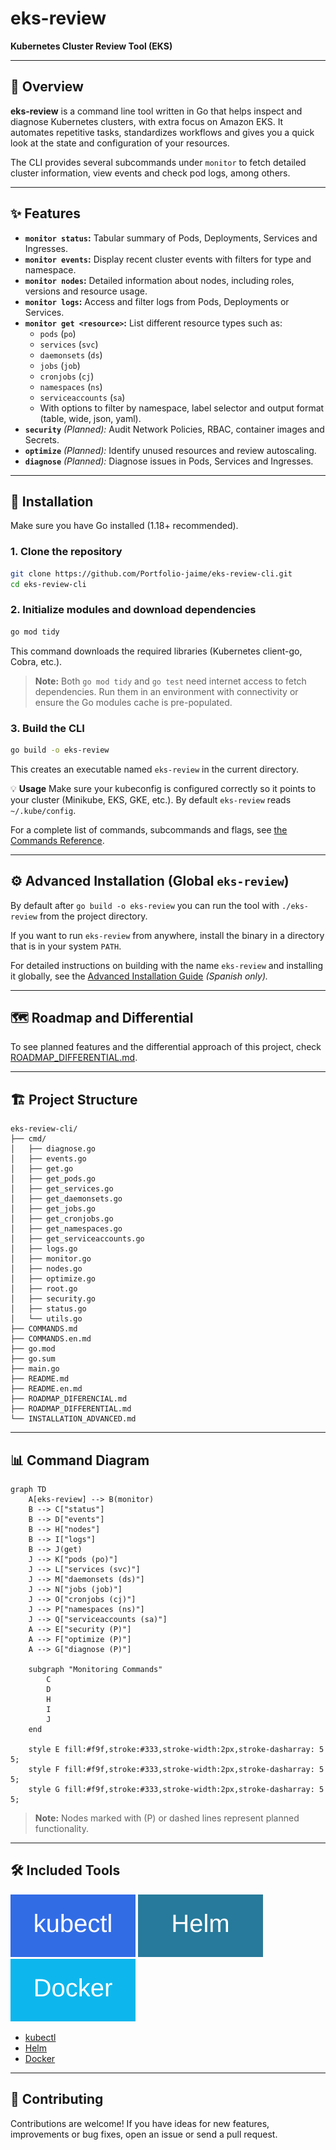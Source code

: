 # eks-review

**Kubernetes Cluster Review Tool (EKS)**

---

## 📖 Overview

**eks-review** is a command line tool written in Go that helps inspect and diagnose Kubernetes clusters, with extra focus on Amazon EKS. It automates repetitive tasks, standardizes workflows and gives you a quick look at the state and configuration of your resources.

The CLI provides several subcommands under `monitor` to fetch detailed cluster information, view events and check pod logs, among others.

---

## ✨ Features

- **`monitor status`:** Tabular summary of Pods, Deployments, Services and Ingresses.
- **`monitor events`:** Display recent cluster events with filters for type and namespace.
- **`monitor nodes`:** Detailed information about nodes, including roles, versions and resource usage.
- **`monitor logs`:** Access and filter logs from Pods, Deployments or Services.
- **`monitor get <resource>`:** List different resource types such as:
    - `pods` (`po`)
    - `services` (`svc`)
    - `daemonsets` (`ds`)
    - `jobs` (`job`)
    - `cronjobs` (`cj`)
    - `namespaces` (`ns`)
    - `serviceaccounts` (`sa`)
    - With options to filter by namespace, label selector and output format (table, wide, json, yaml).
- **`security`** *(Planned):* Audit Network Policies, RBAC, container images and Secrets.
- **`optimize`** *(Planned):* Identify unused resources and review autoscaling.
- **`diagnose`** *(Planned):* Diagnose issues in Pods, Services and Ingresses.

---

## 🚀 Installation

Make sure you have Go installed (1.18+ recommended).

### 1. Clone the repository

```bash
git clone https://github.com/Portfolio-jaime/eks-review-cli.git
cd eks-review-cli
```

### 2. Initialize modules and download dependencies

```bash
go mod tidy
```

This command downloads the required libraries (Kubernetes client-go, Cobra, etc.).

> **Note:** Both `go mod tidy` and `go test` need internet access to fetch dependencies. Run them in an environment with connectivity or ensure the Go modules cache is pre-populated.

### 3. Build the CLI

```bash
go build -o eks-review
```

This creates an executable named `eks-review` in the current directory.

💡 **Usage**
Make sure your kubeconfig is configured correctly so it points to your cluster (Minikube, EKS, GKE, etc.). By default `eks-review` reads `~/.kube/config`.

For a complete list of commands, subcommands and flags, see [the Commands Reference](./COMMANDS.en.md).

---

## ⚙️ Advanced Installation (Global `eks-review`)

By default after `go build -o eks-review` you can run the tool with `./eks-review` from the project directory.

If you want to run `eks-review` from anywhere, install the binary in a directory that is in your system `PATH`.

For detailed instructions on building with the name `eks-review` and installing it globally, see the [Advanced Installation Guide](INSTALLATION_ADVANCED.md) *(Spanish only).* 

---

## 🗺️ Roadmap and Differential

To see planned features and the differential approach of this project, check [ROADMAP_DIFFERENTIAL.md](./ROADMAP_DIFFERENTIAL.md).

---

## 🏗️ Project Structure

```
eks-review-cli/
├── cmd/
│   ├── diagnose.go
│   ├── events.go
│   ├── get.go
│   ├── get_pods.go
│   ├── get_services.go
│   ├── get_daemonsets.go
│   ├── get_jobs.go
│   ├── get_cronjobs.go
│   ├── get_namespaces.go
│   ├── get_serviceaccounts.go
│   ├── logs.go
│   ├── monitor.go
│   ├── nodes.go
│   ├── optimize.go
│   ├── root.go
│   ├── security.go
│   ├── status.go
│   └── utils.go
├── COMMANDS.md
├── COMMANDS.en.md
├── go.mod
├── go.sum
├── main.go
├── README.md
├── README.en.md
├── ROADMAP_DIFERENCIAL.md
├── ROADMAP_DIFFERENTIAL.md
└── INSTALLATION_ADVANCED.md
```

---

## 📊 Command Diagram

```mermaid
graph TD
    A[eks-review] --> B(monitor)
    B --> C["status"]
    B --> D["events"]
    B --> H["nodes"]
    B --> I["logs"]
    B --> J(get)
    J --> K["pods (po)"]
    J --> L["services (svc)"]
    J --> M["daemonsets (ds)"]
    J --> N["jobs (job)"]
    J --> O["cronjobs (cj)"]
    J --> P["namespaces (ns)"]
    J --> Q["serviceaccounts (sa)"]
    A --> E["security (P)"]
    A --> F["optimize (P)"]
    A --> G["diagnose (P)"]

    subgraph "Monitoring Commands"
        C
        D
        H
        I
        J
    end

    style E fill:#f9f,stroke:#333,stroke-width:2px,stroke-dasharray: 5 5;
    style F fill:#f9f,stroke:#333,stroke-width:2px,stroke-dasharray: 5 5;
    style G fill:#f9f,stroke:#333,stroke-width:2px,stroke-dasharray: 5 5;
```

> **Note:** Nodes marked with (P) or dashed lines represent planned functionality.

---

## 🛠️ Included Tools

[![kubectl](docs/assets/kubectl.svg)](https://kubernetes.io/docs/reference/kubectl/)
[![Helm](docs/assets/helm.svg)](https://helm.sh/)
[![Docker](docs/assets/docker.svg)](https://www.docker.com/)

- [kubectl](https://kubernetes.io/docs/reference/kubectl/)
- [Helm](https://helm.sh/)
- [Docker](https://www.docker.com/)

---

## 🤝 Contributing

Contributions are welcome! If you have ideas for new features, improvements or bug fixes, open an issue or send a pull request.
